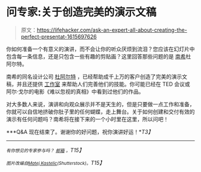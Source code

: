 # 问专家:关于创造完美的演示文稿

> 原文：<https://lifehacker.com/ask-an-expert-all-about-creating-the-perfect-presentat-1615697626>

你如何准备一个有意义的演讲，而不会让你的听众厌烦到流泪？您应该在幻灯片中包含每一条信息，还是只包含一些有趣的剪贴画？这里回答那些问题的是 [南希](http://www.duarte.com/)杜阿尔特。



南希的同名设计公司 [杜阿尔特](http://www.duarte.com/) ，已经帮助成千上万的客户创造了完美的演示文稿，并且还提供 [工作室](http://www.duarte.com/academy/persuasive-presentations/) 来帮助人们完善他们的技能。你可能已经在 TED 会议或阿尔·戈尔的电影《难以忽视的真相》中看到过他们的作品。

对大多数人来说，演讲和向观众展示并不是天生的，但是只要做一点工作和准备，你就可以自信地挤破你肚子里的任何蝴蝶，走上舞台。关于如何创建和交付有效的演示有任何问题吗？南希将在接下来的一个小时里在这里，所以问吧！

***Q&A 现在结束了。谢谢你的好问题，祝你演讲好运！**T3】*

* * *

*<small>有你想见的专家参与吗？</small>* [*<small>邮箱</small>*](mailto:andy@lifehacker.com) *<small>。</small>T15】*

*<small>图片改编自</small>*[*<small>Matej Kastelic</small>*](http://www.shutterstock.com/pic-193539209/stock-photo-speaker-at-business-conference-and-presentation-audience-at-the-conference-hall.html?src=JuHLxkWYGPzOIuafhOHtVg-1-23)*<small>(Shutterstock)。</small>T15】*